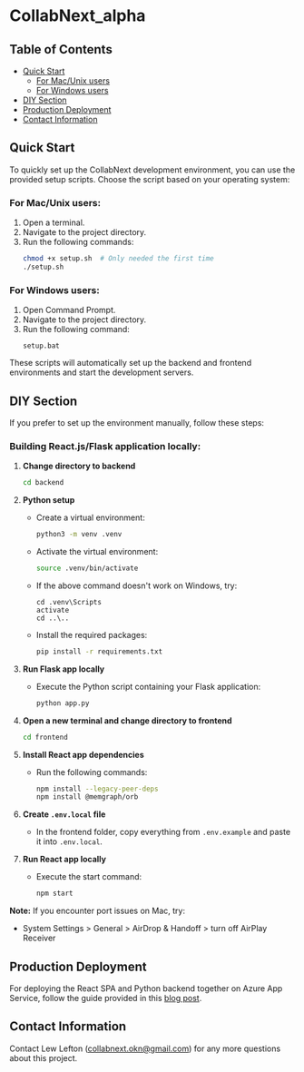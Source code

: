 # CollabNext_alpha

## Table of Contents
- [Quick Start](#quick-start)
  - [For Mac/Unix users](#for-macunix-users)
  - [For Windows users](#for-windows-users)
- [DIY Section](#diy-section)
- [Production Deployment](#production-deployment)
- [Contact Information](#contact-information)

## Quick Start

To quickly set up the CollabNext development environment, you can use the provided setup scripts. Choose the script based on your operating system:

### For Mac/Unix users:
1. Open a terminal.
2. Navigate to the project directory.
3. Run the following commands:
   ```bash
   chmod +x setup.sh  # Only needed the first time
   ./setup.sh
   ```

### For Windows users:
1. Open Command Prompt.
2. Navigate to the project directory.
3. Run the following command:
   ```batch
   setup.bat
   ```

These scripts will automatically set up the backend and frontend environments and start the development servers.

## DIY Section

If you prefer to set up the environment manually, follow these steps:

### Building React.js/Flask application locally:

1. **Change directory to backend**
   ```bash
   cd backend
   ```

2. **Python setup**
   - Create a virtual environment:
     ```bash
     python3 -m venv .venv
     ```
   - Activate the virtual environment:
     ```bash
     source .venv/bin/activate
     ```
   - If the above command doesn't work on Windows, try:
     ```batch
     cd .venv\Scripts
     activate
     cd ..\..
     ```

   - Install the required packages:
     ```bash
     pip install -r requirements.txt
     ```

3. **Run Flask app locally**
   - Execute the Python script containing your Flask application:
     ```bash
     python app.py
     ```

4. **Open a new terminal and change directory to frontend**
   ```bash
   cd frontend
   ```

5. **Install React app dependencies**
   - Run the following commands:
     ```bash
     npm install --legacy-peer-deps
     npm install @memgraph/orb
     ```

6. **Create `.env.local` file**
   - In the frontend folder, copy everything from `.env.example` and paste it into `.env.local`.

7. **Run React app locally**
   - Execute the start command:
     ```bash
     npm start
     ```

**Note:** If you encounter port issues on Mac, try:
- System Settings > General > AirDrop & Handoff > turn off AirPlay Receiver

## Production Deployment

For deploying the React SPA and Python backend together on Azure App Service, follow the guide provided in this [blog post](https://techcommunity.microsoft.com/t5/apps-on-azure-blog/deploying-react-spa-and-python-backend-together-on-the-same/ba-p/4095567).

## Contact Information

Contact Lew Lefton (collabnext.okn@gmail.com) for any more questions about this project. 
